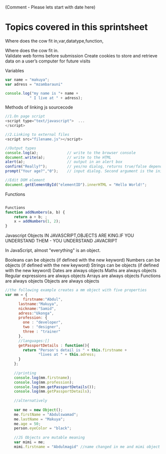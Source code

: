 (Comment - Please lets start with date here)




# Topics covered in this sprintsheet
Where does the cow fit in,var,datatype,function,

Where does the cow fit in.  
Validate web forms before submission
Create cookies to store and retrieve data on a user’s computer for future visits

Variables
```javascript
var name = "makuya";
var adress = "mzambarauni"

console.log("my name is "+ name +
           " I live at " + adress);
```


Methods of linking js sourcecode

```javascript
//1.On page script
<script type="text/javascript">  ...
</script>

//2.Linking to external files
<script src="filename.js"></script>

//Output types
console.log(a);             // write to the browser console
document.write(a);          // write to the HTML
alert(a);                   // output in an alert box
confirm("Really?");         // yes/no dialog, returns true/false depending on user click
prompt("Your age?","0");    // input dialog. Second argument is the initial value

//Edit DOM element
document.getElementById("elementID").innerHTML = "Hello World!";
```

Functions
```javascript

Functions
function addNumbers(a, b) {
    return a + b; ;
    x = addNumbers(1, 2);
}
```


Javascript Objects
IN JAVASCRIPT,OBJECTS ARE KING.IF YOU UNDERSTAND THEM - YOU UNDERSTAND JAVACRIPT

In JavaScript, almost "everything" is an object.

Booleans can be objects (if defined with the new keyword)
Numbers can be objects (if defined with the new keyword)
Strings can be objects (if defined with the new keyword)
Dates are always objects
Maths are always objects
Regular expressions are always objects
Arrays are always objects
Functions are always objects
Objects are always objects

```javascript
//the following example creates a mm object with five properties
var mm = {
    	firstname:"Abdul",
      lastname:"Makuya",
      nickname:"Samid",
      adress:"Ukonga",
      profession: {
        one : "developer",
        two : "designer",
        three : "trainer"
      },
      //languages:[]
      getPassportDetails : function(){
        return "Person's detail is " + this.firstname +
               "lives at " + this.adress;
      }
    };
    
    //printing
    console.log(mm.firstname);
    console.log(mm.profession);
    console.log(mm.getPassportDetails());
    console.log(mm.getPassportDetails);
    
    //alternatively
    
    var me = new Object();
    me.firstName = "Abdulswamad";
    me.lastName = "Makuya";
    me.age = 50;
    person.eyeColor = "black";
    
    //JS Objects are mutable meaning
    var mimi = me;
    mimi.firstname = "Abdulmagid" //name changed in me and mimi object
